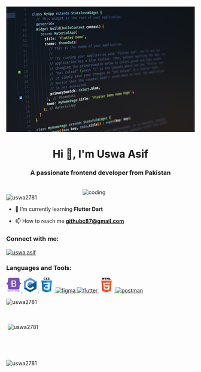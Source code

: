 ![logo](https://github.com/Uswa2781/flutter-practice-app/blob/main/back.jfif)

<h1 align="center">Hi 👋, I'm Uswa Asif</h1>
<h3 align="center">A passionate frontend developer from Pakistan</h3>
<br>

<img align="right" alt="coding" width="300" src="https://camo.githubusercontent.com/5ff9182d12e799168a3bb67b88df7388ae08ede3/68747470733a2f2f6d69726f2e6d656469756d2e636f6d2f6d61782f3837352f312a7164415731546a434e353768316c6275757a766368672e676966">

<p align="left"> <img src="https://komarev.com/ghpvc/?username=uswa2781&label=Profile%20views&color=0e75b6&style=flat" alt="uswa2781" /> </p>

- 🌱 I’m currently learning **Flutter Dart**

- 📫 How to reach me **githubc87@gmail.com**

<h3 align="left">Connect with me:</h3>
<p align="left">
<a href="https://linkedin.com/in/uswa asif" target="blank"><img align="center" src="https://raw.githubusercontent.com/rahuldkjain/github-profile-readme-generator/master/src/images/icons/Social/linked-in-alt.svg" alt="uswa asif" height="30" width="40" /></a>
</p>

<h3 align="left">Languages and Tools:</h3>
<p align="left"> <a href="https://getbootstrap.com" target="_blank" rel="noreferrer"> <img src="https://raw.githubusercontent.com/devicons/devicon/master/icons/bootstrap/bootstrap-plain-wordmark.svg" alt="bootstrap" width="40" height="40"/> </a> <a href="https://www.cprogramming.com/" target="_blank" rel="noreferrer"> <img src="https://raw.githubusercontent.com/devicons/devicon/master/icons/c/c-original.svg" alt="c" width="40" height="40"/> </a> <a href="https://www.w3schools.com/css/" target="_blank" rel="noreferrer"> <img src="https://raw.githubusercontent.com/devicons/devicon/master/icons/css3/css3-original-wordmark.svg" alt="css3" width="40" height="40"/> </a> <a href="https://www.figma.com/" target="_blank" rel="noreferrer"> <img src="https://www.vectorlogo.zone/logos/figma/figma-icon.svg" alt="figma" width="40" height="40"/> </a> <a href="https://flutter.dev" target="_blank" rel="noreferrer"> <img src="https://www.vectorlogo.zone/logos/flutterio/flutterio-icon.svg" alt="flutter" width="40" height="40"/> </a> <a href="https://www.w3.org/html/" target="_blank" rel="noreferrer"> <img src="https://raw.githubusercontent.com/devicons/devicon/master/icons/html5/html5-original-wordmark.svg" alt="html5" width="40" height="40"/> </a> <a href="https://postman.com" target="_blank" rel="noreferrer"> <img src="https://www.vectorlogo.zone/logos/getpostman/getpostman-icon.svg" alt="postman" width="40" height="40"/> </a> </p>


<p><img align="left" src="https://github-readme-stats.vercel.app/api/top-langs?username=uswa2781&show_icons=true&locale=en&layout=compact" alt="uswa2781" /></p>
<br>
<br>
<br>


<p>&nbsp;<img align="center" src="https://github-readme-stats.vercel.app/api?username=uswa2781&show_icons=true&locale=en" alt="uswa2781" /></p>
<br>
<br>
<br>
<p><img align="center" src="https://github-readme-streak-stats.herokuapp.com/?user=uswa2781&" alt="uswa2781" /></p>
